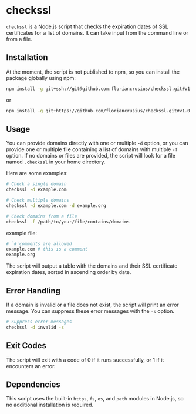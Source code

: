 # checkssl

`checkssl` is a Node.js script that checks the expiration dates of SSL certificates for a list of domains. It can take input from the command line or from a file.

## Installation

At the moment, the script is not published to npm, so
you can install the package globally using npm:

```bash
npm install -g git+ssh://git@github.com:floriancrusius/checkssl.git#v1.0.0

```

or

```bash
npm install -g git+https://github.com/floriancrusius/checkssl.git#v1.0.0

```

## Usage

You can provide domains directly with one or multiple `-d` option, or you can provide one or multiple file containing a list of domains with multiple `-f` option. If no domains or files are provided, the script will look for a file named `.checkssl` in your home directory.

Here are some examples:

```bash
# Check a single domain
checkssl -d example.com

# Check multiple domains
checkssl -d example.com -d example.org

# Check domains from a file
checkssl -f /path/to/your/file/contains/domains
```

example file:

```bash
# `#`comments are allowed
example.com # this is a comment
example.org
```

The script will output a table with the domains and their SSL certificate expiration dates, sorted in ascending order by date.

## Error Handling

If a domain is invalid or a file does not exist, the script will print an error message. You can suppress these error messages with the `-s` option.

```bash
# Suppress error messages
checkssl -d invalid -s
```

## Exit Codes

The script will exit with a code of 0 if it runs successfully, or 1 if it encounters an error.

## Dependencies

This script uses the built-in `https`, `fs`, `os`, and `path` modules in Node.js, so no additional installation is required.
